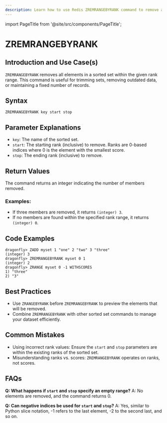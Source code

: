 ```yaml
---
description: Learn how to use Redis ZREMRANGEBYRANK command to remove all members in a sorted set within the given indexes.
---
```


import PageTitle from '@site/src/components/PageTitle';

# ZREMRANGEBYRANK

<PageTitle title="Redis ZREMRANGEBYRANK Command (Documentation) | Dragonfly" />

## Introduction and Use Case(s)

`ZREMRANGEBYRANK` removes all elements in a sorted set within the given rank range. This command is useful for trimming sets, removing outdated data, or maintaining a fixed number of records.

## Syntax

```plaintext
ZREMRANGEBYRANK key start stop
```

## Parameter Explanations

- `key`: The name of the sorted set.
- `start`: The starting rank (inclusive) to remove. Ranks are 0-based indices where 0 is the element with the smallest score.
- `stop`: The ending rank (inclusive) to remove.

## Return Values

The command returns an integer indicating the number of members removed.

### Examples:

- If three members are removed, it returns `(integer) 3`.
- If no members are found within the specified rank range, it returns `(integer) 0`.

## Code Examples

```cli
dragonfly> ZADD myset 1 "one" 2 "two" 3 "three"
(integer) 3
dragonfly> ZREMRANGEBYRANK myset 0 1
(integer) 2
dragonfly> ZRANGE myset 0 -1 WITHSCORES
1) "three"
2) "3"
```

## Best Practices

- Use `ZRANGEBYRANK` before `ZREMRANGEBYRANK` to preview the elements that will be removed.
- Combine `ZREMRANGEBYRANK` with other sorted set commands to manage your dataset efficiently.

## Common Mistakes

- Using incorrect rank values: Ensure the `start` and `stop` parameters are within the existing ranks of the sorted set.
- Misunderstanding ranks vs. scores: `ZREMRANGEBYRANK` operates on ranks, not scores.

## FAQs

**Q: What happens if `start` and `stop` specify an empty range?**
A: No elements are removed, and the command returns 0.

**Q: Can negative indices be used for `start` and `stop`?**
A: Yes, similar to Python slice notation, -1 refers to the last element, -2 to the second last, and so on.
